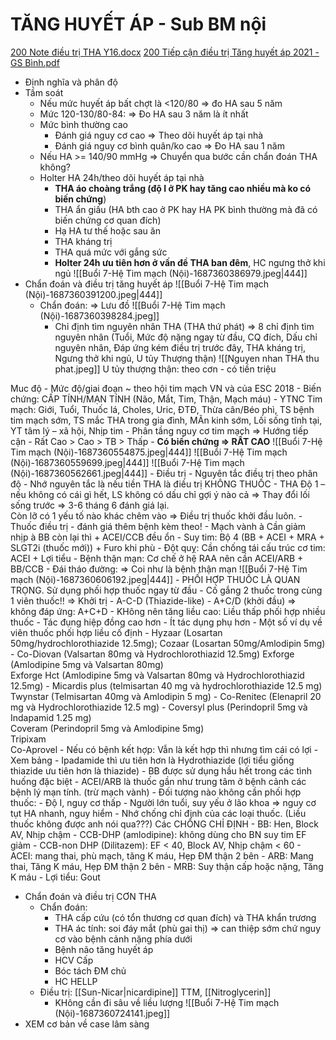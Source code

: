 # TĂNG HUYẾT ÁP - Sub BM nội

[200 Note điều trị THA Y16.docx](file:///D:/OneDrive%20-%20UMP/TOT%20NGHIEP/Noi%20tong%20quat/Trai%20TIM%20MACH/200%20Note%20điều%20trị%20THA%20Y16.docx)
[200 Tiếp cận điều trị Tăng huyết áp 2021 - GS Bình.pdf](file:///D:/OneDrive%20-%20UMP/TOT%20NGHIEP/Noi%20tong%20quat/Trai%20TIM%20MACH/200%20Tiếp%20cận%20điều%20trị%20Tăng%20huyết%20áp%202021%20-%20GS%20Bình.pdf)



- Định nghĩa và phân độ
- Tầm soát
	- Nếu mức huyết áp bất chợt là <120/80 => đo HA sau 5 năm
	- Mức 120-130/80-84: => Đo HA sau 3 năm là ít nhất
	- Mức bình thường cao
		- Đánh giá nguy cơ cao => Theo dõi huyết áp tại nhà
		- Đánh giá nguy cơ bình quân/ko cao => Đo HA sau 1 năm
	- Nếu HA >= 140/90 mmHg => Chuyển qua bước cần chẩn đoán THA không?
	- Holter HA 24h/theo dõi huyết áp tại nhà
		- **THA áo choàng trắng (độ I ở PK hay tăng cao nhiều mà ko có biến chứng**)
		- THA ẩn giấu (HA bth cao ở PK hay HA PK bình thường mà đã có biến chứng cơ quan đích)
		- Hạ HA tư thế hoặc sau ăn
		- THA kháng trị
		- THA quá mức với gắng sức
		- **Holter 24h ưu tiên hơn ở vấn đề THA ban đêm**, HC ngưng thở khi ngủ
![[Buổi 7-Hệ Tim mạch (Nội)-1687360386979.jpeg|444]]
- Chẩn đoán và điều trị tăng huyết áp
	![[Buổi 7-Hệ Tim mạch (Nội)-1687360391200.jpeg|444]]
	- Chẩn đoán: => Lưu đồ
	![[Buổi 7-Hệ Tim mạch (Nội)-1687360398284.jpeg]]
		- Chỉ định tìm nguyên nhân THA (THA thứ phát) => 8 chỉ định tìm nguyên nhân (Tuổi, Mức độ nặng ngay từ đầu, CQ đích, Dấu chỉ nguyên nhân, Đáp ứng kém điều trị trước đây, THA kháng trị, Ngưng thở khi ngủ, U tủy Thượng thận)
	![[Nguyen nhan THA thu phat.jpeg]]
U tủy thượng thận: theo cơn - có tiền triệu

Muc độ
	- Mức độ/giai đoạn ~ theo hội tim mạch VN và của ESC 2018
	- Biến chứng: CẤP TÍNH/MẠN TÍNH (Não, Mắt, Tim, Thận, Mạch máu)
	- YTNC Tim mạch: Giới, Tuổi, Thuốc lá, Choles, Uric, ĐTĐ, Thừa cân/Béo phì, TS bệnh tim mạch sớm, TS mắc THA trong gia đình, MÃn kinh sớm, Lối sống tĩnh tại, YT tâm lý – xã hội, Nhịp tim
	- Phân tầng nguy cơ tim mạch => Hướng tiếp cận
		- Rất Cao > Cao > TB > Thấp
		- **Có biến chứng => RẤT CAO**
	![[Buổi 7-Hệ Tim mạch (Nội)-1687360554875.jpeg|444]]
	![[Buổi 7-Hệ Tim mạch (Nội)-1687360559699.jpeg|444]]
	![[Buổi 7-Hệ Tim mạch (Nội)-1687360562661.jpeg|444]]
	- Điều trị
		- Nguyên tắc điều trị theo phân độ
			- Nhớ nguyên tắc là nếu tiền THA là điều trị KHÔNG THUỐC
		- THA Độ 1 – nếu không có cái gì hết, LS không có dấu chỉ gợi ý nào cả => Thay đổi lối sống trước => 3-6 tháng 6 đánh giá lại.  
			Còn lỡ có 1 yếu tố nào khác chêm vào => Điều trị thuốc khởi đầu luôn.
		- Thuốc điều trị - đánh giá thêm bệnh kèm theo!
			- Mạch vành à Cần giảm nhịp à BB còn lại thì + ACEI/CCB đều ổn
			- Suy tim: Bộ 4 (BB + ACEI + MRA + SLGT2i (thuốc mới)) + Furo khi phù
			- Đột quỵ: Cần chống tái cấu trúc cơ tim: ACEI + Lợi tiểu
			- Bệnh thận mạn: Cơ chế ở hệ RAA nên cần ACEI/ARB + BB/CCB
			- Đái tháo đường: => Coi như là bệnh thận mạn
	![[Buổi 7-Hệ Tim mạch (Nội)-1687360606192.jpeg|444]]
		- PHỐI HỢP THUỐC LÀ QUAN TRỌNG. Sử dụng phối hợp thuốc ngay từ đầu
			- Cố gắng 2 thuốc trong cùng 1 viên thuốc!! => Khởi trị
			- A-C-D (Thiazide-like)
	- A+C/D (khởi đầu) =>  không đáp ứng: A+C+D
	- KHông nên tăng liều cao: Liều thấp phối hợp nhiều thuốc
		- Tác đụng hiệp đồng cao hơn
		- Ít tác dụng phụ hơn
			- Một số ví dụ về viên thuốc phối hợp liều cố định
				- Hyzaar (Losartan 50mg/hydrochlorothiazide 12.5mg); Cozaar (Losartan 50mg/Amlodipin 5mg)
				- Co-Diovan (Valsartan 80mg và Hydrochlorothiazid 12.5mg) 
				Exforge (Amlodipine 5mg và Valsartan 80mg)  
				Exforge Hct (Amlodipine 5mg và Valsartan 80mg và Hydrochlorothiazid 12.5mg)
				- Micardis plus (telmisartan 40 mg và hydrochlorothiazide 12.5 mg)  
				Twynstar (Telmisartan 40mg và Amlodipin 5 mg)
				- Co-Renitec (Elenapril 20 mg và Hydrochlorothiazide 12.5 mg)
				- Coversyl plus (Perindopril 5mg và Indapamid 1.25 mg)  
				Coveram (Perindopril 5mg và Amlodipine 5mg)  
				Tripixam  
				Co-Aprovel
		- Nếu có bệnh kết hợp: Vẫn là kết hợp thì nhưng tìm cái có lợi
			- Xem bảng
			- Ipadamide thì ưu tiên hơn là Hydrothiazide (lợi tiểu giống thiazide ưu tiên hơn là thiazide)
			- BB được sử dụng hầu hết trong các tình huống đặc biệt
			- ACEI/ARB là thuốc gần như trung tâm ở bệnh cảnh các bệnh lý mạn tính. (trừ mạch vành)
		- Đối tượng nào không cần phối hợp thuốc:
			- Độ I, nguy cơ thấp
			- Người lớn tuổi, suy yếu ở lão khoa => nguy cơ tụt HA nhanh, nguy hiểm
		- Nhớ chống chỉ định của các loại thuốc. (Liều thuốc không được anh nói qua???) Các CHỐNG CHỈ ĐỊNH
			- BB: Hen, Block AV, Nhịp chậm
			- CCB-DHP (amlodipine): không dùng cho BN suy tim EF giảm
			- CCB-non DHP (Dilitazem): EF < 40, Block AV, Nhịp chậm < 60
			- ACEI: mang thai, phù mạch, tăng K máu, Hẹp ĐM thận 2 bên
			- ARB: Mang thai, Tăng K máu, Hẹp ĐM thận 2 bên
			- MRB: Suy thận cấp hoặc nặng, Tăng K máu
			- Lợi tiểu: Gout
- Chẩn đoán và điều trị CƠN THA
	- Chẩn đoán:
		- THA cấp cứu (có tổn thương cơ quan đích) và THA khẩn trương
		- THA ác tính: soi đáy mắt (phù gai thị) => can thiệp sớm chứ nguy cơ vào bệnh cảnh nặng phía dưới
		- Bệnh não tăng huyết áp
		- HCV Cấp
		- Bóc tách ĐM chủ
		- HC HELLP
	- Điều trị: [[Sun-Nicar|nicardipine]] TTM, [[Nitroglycerin]]
		- KHông cần đi sâu về liều lượng
![[Buổi 7-Hệ Tim mạch (Nội)-1687360724141.jpeg]]
- XEM cơ bản về case lâm sàng